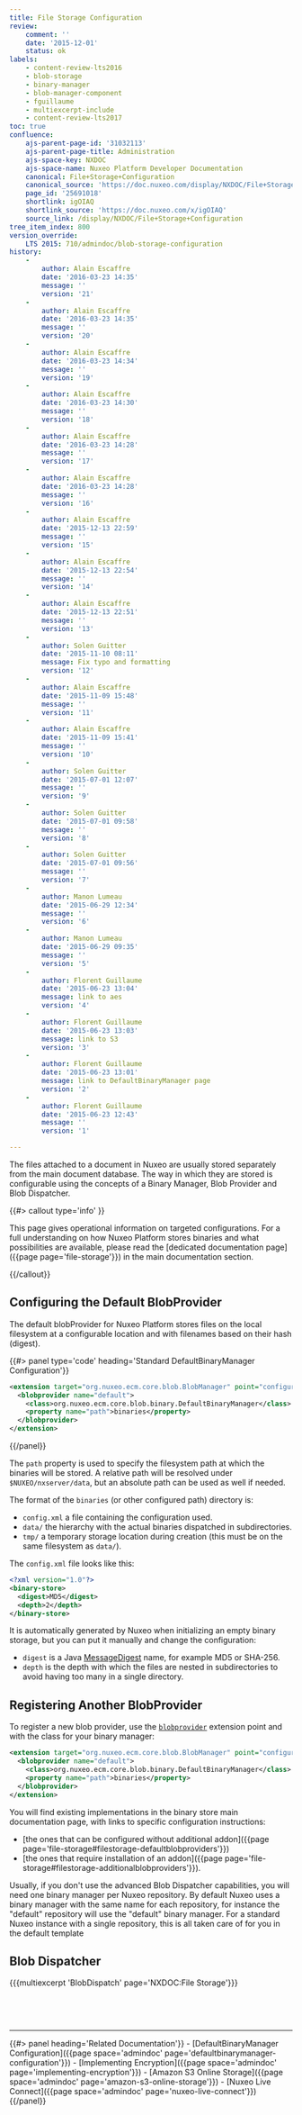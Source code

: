 ```yaml
---
title: File Storage Configuration
review:
    comment: ''
    date: '2015-12-01'
    status: ok
labels:
    - content-review-lts2016
    - blob-storage
    - binary-manager
    - blob-manager-component
    - fguillaume
    - multiexcerpt-include
    - content-review-lts2017
toc: true
confluence:
    ajs-parent-page-id: '31032113'
    ajs-parent-page-title: Administration
    ajs-space-key: NXDOC
    ajs-space-name: Nuxeo Platform Developer Documentation
    canonical: File+Storage+Configuration
    canonical_source: 'https://doc.nuxeo.com/display/NXDOC/File+Storage+Configuration'
    page_id: '25691018'
    shortlink: igOIAQ
    shortlink_source: 'https://doc.nuxeo.com/x/igOIAQ'
    source_link: /display/NXDOC/File+Storage+Configuration
tree_item_index: 800
version_override:
    LTS 2015: 710/admindoc/blob-storage-configuration
history:
    -
        author: Alain Escaffre
        date: '2016-03-23 14:35'
        message: ''
        version: '21'
    -
        author: Alain Escaffre
        date: '2016-03-23 14:35'
        message: ''
        version: '20'
    -
        author: Alain Escaffre
        date: '2016-03-23 14:34'
        message: ''
        version: '19'
    -
        author: Alain Escaffre
        date: '2016-03-23 14:30'
        message: ''
        version: '18'
    -
        author: Alain Escaffre
        date: '2016-03-23 14:28'
        message: ''
        version: '17'
    -
        author: Alain Escaffre
        date: '2016-03-23 14:28'
        message: ''
        version: '16'
    -
        author: Alain Escaffre
        date: '2015-12-13 22:59'
        message: ''
        version: '15'
    -
        author: Alain Escaffre
        date: '2015-12-13 22:54'
        message: ''
        version: '14'
    -
        author: Alain Escaffre
        date: '2015-12-13 22:51'
        message: ''
        version: '13'
    -
        author: Solen Guitter
        date: '2015-11-10 08:11'
        message: Fix typo and formatting
        version: '12'
    -
        author: Alain Escaffre
        date: '2015-11-09 15:48'
        message: ''
        version: '11'
    -
        author: Alain Escaffre
        date: '2015-11-09 15:41'
        message: ''
        version: '10'
    -
        author: Solen Guitter
        date: '2015-07-01 12:07'
        message: ''
        version: '9'
    -
        author: Solen Guitter
        date: '2015-07-01 09:58'
        message: ''
        version: '8'
    -
        author: Solen Guitter
        date: '2015-07-01 09:56'
        message: ''
        version: '7'
    -
        author: Manon Lumeau
        date: '2015-06-29 12:34'
        message: ''
        version: '6'
    -
        author: Manon Lumeau
        date: '2015-06-29 09:35'
        message: ''
        version: '5'
    -
        author: Florent Guillaume
        date: '2015-06-23 13:04'
        message: link to aes
        version: '4'
    -
        author: Florent Guillaume
        date: '2015-06-23 13:03'
        message: link to S3
        version: '3'
    -
        author: Florent Guillaume
        date: '2015-06-23 13:01'
        message: link to DefaultBinaryManager﻿ page
        version: '2'
    -
        author: Florent Guillaume
        date: '2015-06-23 12:43'
        message: ''
        version: '1'

---
```

The files attached to a document in Nuxeo are usually stored separately from the main document database. The way in which they are stored is configurable using the concepts of a Binary Manager, Blob Provider and Blob Dispatcher.

{{#> callout type='info' }}

This page gives operational information on targeted configurations. For a full understanding on how Nuxeo Platform stores binaries and what possibilities are available, please read the [dedicated documentation page]({{page page='file-storage'}}) in the main documentation section.

{{/callout}}

## Configuring the Default BlobProvider

The default blobProvider for Nuxeo Platform stores files on the local filesystem at a configurable location and with filenames based on their hash (digest).

{{#> panel type='code' heading='Standard DefaultBinaryManager Configuration'}}

```xml
<extension target="org.nuxeo.ecm.core.blob.BlobManager" point="configuration">
  <blobprovider name="default">
    <class>org.nuxeo.ecm.core.blob.binary.DefaultBinaryManager</class>
    <property name="path">binaries</property>
  </blobprovider>
</extension>
```

{{/panel}}

The `path` property is used to specify the filesystem path at which the binaries will be stored. A relative path will be resolved under `$NUXEO/nxserver/data`, but an absolute path can be used as well if needed.

The format of the `binaries`&nbsp;(or other configured path) directory is:

*   `config.xml` a file containing the configuration used.
*   `data/`&nbsp;the hierarchy with the actual binaries dispatched in subdirectories.
*   `tmp/`&nbsp;a temporary storage location during creation (this must be on the same filesystem as `data/`).

The `config.xml`&nbsp;file looks like this:

```xml
<?xml version="1.0"?>
<binary-store>
  <digest>MD5</digest>
  <depth>2</depth>
</binary-store>
```

It is automatically generated by Nuxeo when initializing an empty binary storage, but you can put it manually and change the configuration:

*   `digest`&nbsp;is a Java [MessageDigest](https://docs.oracle.com/javase/8/docs/technotes/guides/security/StandardNames.html#MessageDigest) name, for example MD5 or SHA-256.&nbsp;
*   `depth` is the depth with which the files are nested in subdirectories to avoid having too many in a single directory.

## Registering Another BlobProvider

To register a new blob provider, use the [`blobprovider`](http://explorer.nuxeo.com/nuxeo/site/distribution/latest/viewExtensionPoint/org.nuxeo.ecm.core.blob.BlobManager--configuration) extension point and with the class for your binary manager:

```xml
<extension target="org.nuxeo.ecm.core.blob.BlobManager" point="configuration">
  <blobprovider name="default">
    <class>org.nuxeo.ecm.core.blob.binary.DefaultBinaryManager</class>
    <property name="path">binaries</property>
  </blobprovider>
</extension>
```

You will find existing implementations in the binary store main documentation page, with links to specific configuration instructions:

*   [the ones that can be configured without additional addon]({{page page='file-storage#filestorage-defaultblobproviders'}})
*   [the ones that require installation of an addon]({{page page='file-storage#filestorage-additionalblobproviders'}}).

Usually, if you don't use the advanced Blob Dispatcher capabilities, you will need one binary manager per Nuxeo repository.&nbsp;By default Nuxeo uses a binary manager with the same name for each repository, for instance the "default"&nbsp;repository&nbsp;will&nbsp;use the "default" binary manager. For a standard Nuxeo instance with a single repository, this is all taken care of for you in the default template

## Blob Dispatcher

{{{multiexcerpt 'BlobDispatch' page='NXDOC:File Storage'}}}

&nbsp;

&nbsp;

---

<div class="row" data-equalizer data-equalize-on="medium"><div class="column medium-6">{{#> panel heading='Related Documentation'}}
- [DefaultBinaryManager Configuration]({{page space='admindoc' page='defaultbinarymanager-configuration'}})
- [Implementing Encryption]({{page space='admindoc' page='implementing-encryption'}})
- [Amazon S3 Online Storage]({{page space='admindoc' page='amazon-s3-online-storage'}})
- [Nuxeo Live Connect]({{page space='admindoc' page='nuxeo-live-connect'}})
{{/panel}}</div><div class="column medium-6">
</div></div>
